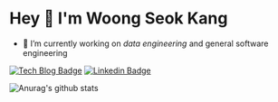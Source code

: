 # Hey :wave: I'm Woong Seok Kang

- 🔭 I’m currently working on *data engineering* and general software engineering

[![Tech Blog Badge](http://img.shields.io/badge/-Tech%20blog-black?style=flat-square&logo=github&link=https://nephtyws.github.io)](https://nephtyws.github.io)
[![Linkedin Badge](https://img.shields.io/badge/-LinkedIn-blue?style=flat-square&logo=Linkedin&logoColor=white&link=https://www.linkedin.com/in/woong-seok-kang/)](https://www.linkedin.com/in/woong-seok-kang/)	

![Anurag's github stats](https://github-readme-stats.vercel.app/api?username=nephtyws&count_private=true&show_icons=true&theme=dracula)
